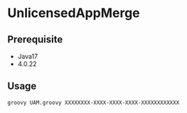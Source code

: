# UnlicensedAppMerge

## Prerequisite
- Java17
- 4.0.22

## Usage
```bash
groovy UAM.groovy XXXXXXXX-XXXX-XXXX-XXXX-XXXXXXXXXXXX
```
